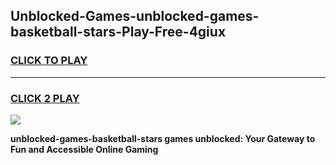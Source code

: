 
## Unblocked-Games-unblocked-games-basketball-stars-Play-Free-4giux
<h3>
<a href="https://premium76.site?title=unblocked-games-basketball-stars&ref=17A">CLICK TO PLAY</a></h3>
<hr>

<h3>
<a href="https://premium76.site?title=unblocked-games-basketball-stars&ref=17A">CLICK 2 PLAY</a>
  
</h3>

<a href="https://premium76.site?title=unblocked-games-basketball-stars&ref=17A"><img src="https://clearcache.store/games.png"></a>


**unblocked-games-basketball-stars games unblocked: Your Gateway to Fun and Accessible Online Gaming**
